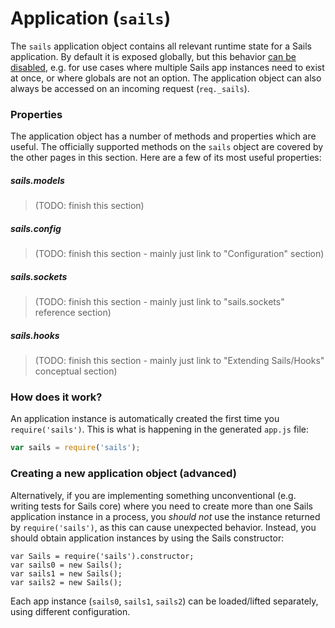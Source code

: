# Application (`sails`)

The `sails` application object contains all relevant runtime state for a Sails application.
By default it is exposed globally, but this behavior [can be disabled](), e.g. for
use cases where multiple Sails app instances need to exist at once, or where globals
are not an option. The application object can also always be accessed on an incoming
request (`req._sails`).



### Properties

The application object has a number of methods and properties which are useful.
The officially supported methods on the `sails` object are covered by the other
pages in this section.  Here are a few of its most useful properties:

##### sails.models

> (TODO: finish this section)

##### sails.config

> (TODO: finish this section - mainly just link to "Configuration" section)

##### sails.sockets

> (TODO: finish this section - mainly just link to "sails.sockets" reference section)

##### sails.hooks

> (TODO: finish this section - mainly just link to "Extending Sails/Hooks" conceptual section)



### How does it work?

An application instance is automatically created the first time you `require('sails')`.
This is what is happening in the generated `app.js` file:

```javascript
var sails = require('sails');
```



### Creating a new application object (advanced)

Alternatively, if you are implementing something unconventional (e.g. writing tests for Sails core)
where you need to create more than one Sails application instance in a process, you _should not_ use
the instance returned by `require('sails')`, as this can cause unexpected behavior.  Instead, you should
obtain application instances by using the Sails constructor:

```
var Sails = require('sails').constructor;
var sails0 = new Sails();
var sails1 = new Sails();
var sails2 = new Sails();
```

Each app instance (`sails0`, `sails1`, `sails2`) can be loaded/lifted separately,
using different configuration.

<!-- For more on using Sails programatically, see the
conceptual overview on [programatic usage in Sails](). -->

<docmeta name="displayName" value="Application">
